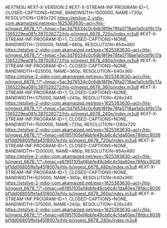 #EXTM3U
#EXT-X-VERSION:3
#EXT-X-STREAM-INF:PROGRAM-ID=1,
CLOSED-CAPTIONS=NONE,
BANDWIDTH=1500000,
NAME=720p,
RESOLUTION=1280x720
https://etslive-2-vidio-com.akamaized.net/exp=1625383630~acl=/hls-p/ingest_6678_*/*~hmac=5ac3d76534c0c6db18f9e78fa0718ae1a0cbf9c17a1365229ea081c397028272/hls-p/ingest_6678_720p/index.m3u8
#EXT-X-STREAM-INF:PROGRAM-ID=1,
CLOSED-CAPTIONS=NONE,
BANDWIDTH=1200000,
NAME=480p,
RESOLUTION=854x480
https://etslive-2-vidio-com.akamaized.net/exp=1625383630~acl=/hls-p/ingest_6678_*/*~hmac=5ac3d76534c0c6db18f9e78fa0718ae1a0cbf9c17a1365229ea081c397028272/hls-p/ingest_6678_480p/index.m3u8
#EXT-X-STREAM-INF:PROGRAM-ID=1,
CLOSED-CAPTIONS=NONE,
BANDWIDTH=625000,
NAME=360p,
RESOLUTION=640x360
https://etslive-2-vidio-com.akamaized.net/exp=1625383630~acl=/hls-p/ingest_6678_*/*~hmac=5ac3d76534c0c6db18f9e78fa0718ae1a0cbf9c17a1365229ea081c397028272/hls-p/ingest_6678_360p/index.m3u8
#EXT-X-STREAM-INF:PROGRAM-ID=1,
CLOSED-CAPTIONS=NONE,
BANDWIDTH=375000,
NAME=240p,
RESOLUTION=426x240
https://etslive-2-vidio-com.akamaized.net/exp=1625383630~acl=/hls-p/ingest_6678_*/*~hmac=5ac3d76534c0c6db18f9e78fa0718ae1a0cbf9c17a1365229ea081c397028272/hls-p/ingest_6678_240p/index.m3u8
#EXT-X-STREAM-INF:PROGRAM-ID=1,
CLOSED-CAPTIONS=NONE,
BANDWIDTH=1500000,
NAME=720p,
RESOLUTION=1280x720
https://etslive-2-vidio-com.akamaized.net/exp=1625383630~acl=/hls-b/ingest_6678_*/*~hmac=e61951105ef4bbfe49cb6c4c1da60ee78fdcc9036bf1dd06805ffefa45f8007e/hls-b/ingest_6678_720p/index.m3u8
#EXT-X-STREAM-INF:PROGRAM-ID=1,
CLOSED-CAPTIONS=NONE,
BANDWIDTH=1200000,
NAME=480p,
RESOLUTION=854x480
https://etslive-2-vidio-com.akamaized.net/exp=1625383630~acl=/hls-b/ingest_6678_*/*~hmac=e61951105ef4bbfe49cb6c4c1da60ee78fdcc9036bf1dd06805ffefa45f8007e/hls-b/ingest_6678_480p/index.m3u8
#EXT-X-STREAM-INF:PROGRAM-ID=1,
CLOSED-CAPTIONS=NONE,
BANDWIDTH=625000,
NAME=360p,
RESOLUTION=640x360
https://etslive-2-vidio-com.akamaized.net/exp=1625383630~acl=/hls-b/ingest_6678_*/*~hmac=e61951105ef4bbfe49cb6c4c1da60ee78fdcc9036bf1dd06805ffefa45f8007e/hls-b/ingest_6678_360p/index.m3u8
#EXT-X-STREAM-INF:PROGRAM-ID=1,
CLOSED-CAPTIONS=NONE,
BANDWIDTH=375000,
NAME=240p,
RESOLUTION=426x240
https://etslive-2-vidio-com.akamaized.net/exp=1625383630~acl=/hls-b/ingest_6678_*/*~hmac=e61951105ef4bbfe49cb6c4c1da60ee78fdcc9036bf1dd06805ffefa45f8007e/hls-b/ingest_6678_240p/index.m3u8

